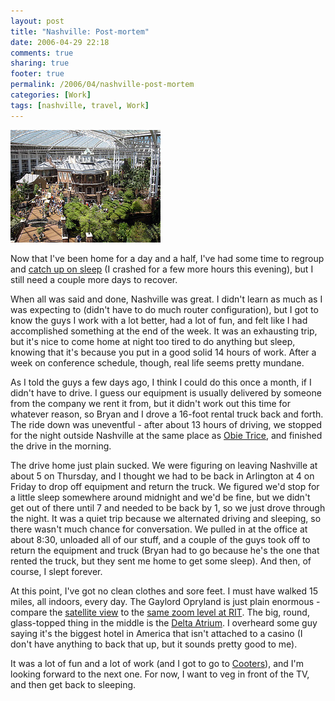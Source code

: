 ```yaml
---
layout: post
title: "Nashville: Post-mortem"
date: 2006-04-29 22:18
comments: true
sharing: true
footer: true
permalink: /2006/04/nashville-post-mortem
categories: [Work]
tags: [nashville, travel, Work]
---
```

<div class="imgRight"><a href="http://www.flickr.com/photos/brockli/137030652/" title="Delta Atrium"><img src="/files/images/137030652_a6991f8c9c_m.jpg" width="240" height="180" alt="Delta Atrium" /></a></div>

Now that I've been home for a day and a half, I've had some time to regroup and <a href="/2006/04/nashville-aftermath">catch up on sleep</a> (I crashed for a few more hours this evening), but I still need a couple more days to recover.

When all was said and done, Nashville was great.  I didn't learn as much as I was expecting to (didn't have to do much router configuration), but I got to know the guys I work with a lot better, had a lot of fun, and felt like I had accomplished something at the end of the week.  It was an exhausting trip, but it's nice to come home at night too tired to do anything but sleep, knowing that it's because you put in a good solid 14 hours of work.  After a week on conference schedule, though, real life seems pretty mundane.

As I told the guys a few days ago, I think I could do this once a month, if I didn't have to drive.  I guess our equipment is usually delivered by someone from the company we rent it from, but it didn't work out this time for whatever reason, so Bryan and I drove a 16-foot rental truck back and forth.  The ride down was uneventful - after about 13 hours of driving, we stopped for the night outside Nashville at the same place as <a href="http://www.flickr.com/photos/brockli/137030102/in/set-72057594120257445/">Obie Trice</a>, and finished the drive in the morning.

The drive home just plain sucked.  We were figuring on leaving Nashville at about 5 on Thursday, and I thought we had to be back in Arlington at 4 on Friday to drop off equipment and return the truck.  We figured we'd stop for a little sleep somewhere around midnight and we'd be fine, but we didn't get out of there until 7 and needed to be back by 1, so we just drove through the night.  It was a quiet trip because we alternated driving and sleeping, so there wasn't much chance for conversation.  We pulled in at the office at about 8:30, unloaded all of our stuff, and a couple of the guys took off to return the equipment and truck (Bryan had to go because he's the one that rented the truck, but they sent me home to get some sleep).  And then, of course, I slept forever.

At this point, I've got no clean clothes and sore feet.  I must have walked 15 miles, all indoors, every day.  The Gaylord Opryland is just plain enormous - compare the <a href="http://www.google.com/maps?f=l&hl=en&q=gaylord+opryland&near=nashville,+tn&ll=36.211844,-86.693759&spn=0.005618,0.010064&t=k&om=1">satellite view</a> to the <a href="http://www.google.com/maps?f=l&hl=en&q=rit&near=rochester,+ny&ll=43.084248,-77.675925&spn=0.005085,0.010064&t=k&om=1">same zoom level at RIT</a>.  The big, round, glass-topped thing in the middle is the <a href="http://www.flickr.com/photos/brockli/137030838/in/set-72057594120257445/">Delta Atrium</a>.  I overheard some guy saying it's the biggest hotel in America that isn't attached to a casino (I don't have anything to back that up, but it sounds pretty good to me).

It was a lot of fun and a lot of work (and I got to go to <a href="http://www.flickr.com/photos/brockli/137030960/in/set-72057594120257445/">Cooters</a>), and I'm looking forward to the next one.  For now, I want to veg in front of the TV, and then get back to sleeping.
